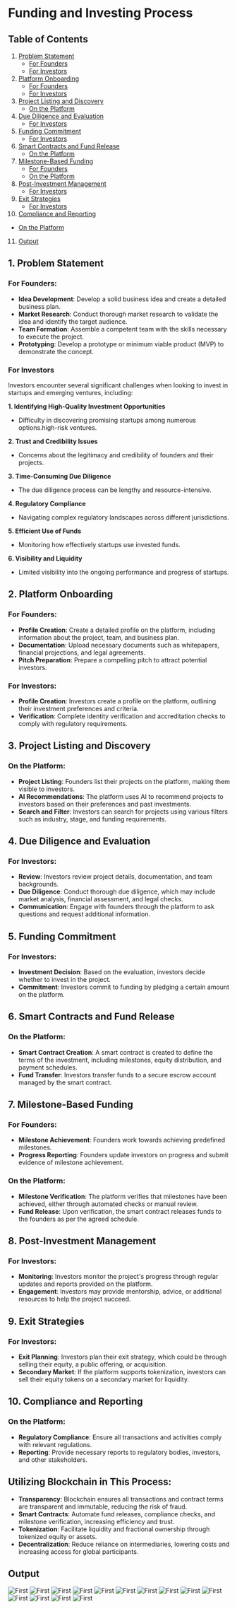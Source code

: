 # Funding and Investing Process

## Table of Contents
1. [Problem Statement](#1-problem-statement)
   - [For Founders](#for-founders)
   - [For Investors](#for-investors)
2. [Platform Onboarding](#2-platform-onboarding)
   - [For Founders](#for-founders-1)
   - [For Investors](#for-investors)
3. [Project Listing and Discovery](#3-project-listing-and-discovery)
   - [On the Platform](#on-the-platform)
4. [Due Diligence and Evaluation](#4-due-diligence-and-evaluation)
   - [For Investors](#for-investors-1)
5. [Funding Commitment](#5-funding-commitment)
   - [For Investors](#for-investors-2)
6. [Smart Contracts and Fund Release](#6-smart-contracts-and-fund-release)
   - [On the Platform](#on-the-platform-1)
7. [Milestone-Based Funding](#7-milestone-based-funding)
   - [For Founders](#for-founders-2)
   - [On the Platform](#on-the-platform-2)
8. [Post-Investment Management](#8-post-investment-management)
   - [For Investors](#for-investors-3)
9. [Exit Strategies](#9-exit-strategies)
   - [For Investors](#for-investors-4)
10. [Compliance and Reporting](#10-compliance-and-reporting)
   - [On the Platform](#on-the-platform-3)
11. [Output](#output)


## 1. Problem Statement

### For Founders:
- **Idea Development**: Develop a solid business idea and create a detailed business plan.
- **Market Research**: Conduct thorough market research to validate the idea and identify the target audience.
- **Team Formation**: Assemble a competent team with the skills necessary to execute the project.
- **Prototyping**: Develop a prototype or minimum viable product (MVP) to demonstrate the concept.

### For Investors

Investors encounter several significant challenges when looking to invest in startups and emerging ventures, including:

**1. Identifying High-Quality Investment Opportunities**
- Difficulty in discovering promising startups among numerous options.high-risk ventures.

**2. Trust and Credibility Issues**
- Concerns about the legitimacy and credibility of founders and their projects.

**3. Time-Consuming Due Diligence**
- The due diligence process can be lengthy and resource-intensive.

**4. Regulatory Compliance**
- Navigating complex regulatory landscapes across different jurisdictions.

**5. Efficient Use of Funds**
- Monitoring how effectively startups use invested funds.

**6. Visibility and Liquidity**
- Limited visibility into the ongoing performance and progress of startups.

## 2. Platform Onboarding

### For Founders:
- **Profile Creation**: Create a detailed profile on the platform, including information about the project, team, and business plan.
- **Documentation**: Upload necessary documents such as whitepapers, financial projections, and legal agreements.
- **Pitch Preparation**: Prepare a compelling pitch to attract potential investors.

### For Investors:
- **Profile Creation**: Investors create a profile on the platform, outlining their investment preferences and criteria.
- **Verification**: Complete identity verification and accreditation checks to comply with regulatory requirements.

## 3. Project Listing and Discovery

### On the Platform:
- **Project Listing**: Founders list their projects on the platform, making them visible to investors.
- **AI Recommendations**: The platform uses AI to recommend projects to investors based on their preferences and past investments.
- **Search and Filter**: Investors can search for projects using various filters such as industry, stage, and funding requirements.

## 4. Due Diligence and Evaluation

### For Investors:
- **Review**: Investors review project details, documentation, and team backgrounds.
- **Due Diligence**: Conduct thorough due diligence, which may include market analysis, financial assessment, and legal checks.
- **Communication**: Engage with founders through the platform to ask questions and request additional information.

## 5. Funding Commitment

### For Investors:
- **Investment Decision**: Based on the evaluation, investors decide whether to invest in the project.
- **Commitment**: Investors commit to funding by pledging a certain amount on the platform.

## 6. Smart Contracts and Fund Release

### On the Platform:
- **Smart Contract Creation**: A smart contract is created to define the terms of the investment, including milestones, equity distribution, and payment schedules.
- **Fund Transfer**: Investors transfer funds to a secure escrow account managed by the smart contract.

## 7. Milestone-Based Funding

### For Founders:
- **Milestone Achievement**: Founders work towards achieving predefined milestones.
- **Progress Reporting**: Founders update investors on progress and submit evidence of milestone achievement.

### On the Platform:
- **Milestone Verification**: The platform verifies that milestones have been achieved, either through automated checks or manual review.
- **Fund Release**: Upon verification, the smart contract releases funds to the founders as per the agreed schedule.

## 8. Post-Investment Management

### For Investors:
- **Monitoring**: Investors monitor the project's progress through regular updates and reports provided on the platform.
- **Engagement**: Investors may provide mentorship, advice, or additional resources to help the project succeed.

## 9. Exit Strategies

### For Investors:
- **Exit Planning**: Investors plan their exit strategy, which could be through selling their equity, a public offering, or acquisition.
- **Secondary Market**: If the platform supports tokenization, investors can sell their equity tokens on a secondary market for liquidity.

## 10. Compliance and Reporting

### On the Platform:
- **Regulatory Compliance**: Ensure all transactions and activities comply with relevant regulations.
- **Reporting**: Provide necessary reports to regulatory bodies, investors, and other stakeholders.

## Utilizing Blockchain in This Process:

- **Transparency**: Blockchain ensures all transactions and contract terms are transparent and immutable, reducing the risk of fraud.
- **Smart Contracts**: Automate fund releases, compliance checks, and milestone verification, increasing efficiency and trust.
- **Tokenization**: Facilitate liquidity and fractional ownership through tokenized equity or assets.
- **Decentralization**: Reduce reliance on intermediaries, lowering costs and increasing access for global participants.

## Output
![First](out_assets\1.jpg)
![First](out_assets\2.jpg)
![First](out_assets\3.jpg)
![First](out_assets\4.jpg)
![First](out_assets\5.jpg)
![First](out_assets\6.jpg)
![First](out_assets\7.jpg)
![First](out_assets\8.jpg)
![First](out_assets\9.jpg)
![First](out_assets\10.jpg)
![First](out_assets\11.jpg)
![First](out_assets\12.jpg)
![First](out_assets\13.jpg)
![First](out_assets\14.jpg)

